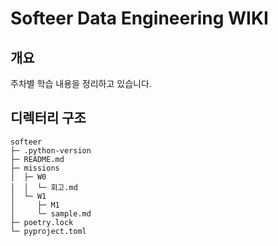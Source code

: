 # Softeer Data Engineering WIKI

## 개요

주차별 학습 내용을 정리하고 있습니다.

## 디렉터리 구조

```
softeer
├─ .python-version
├─ README.md
├─ missions
│  ├─ W0
│  │  └─ 회고.md
│  └─ W1
│     ├─ M1
│     └─ sample.md
├─ poetry.lock
└─ pyproject.toml

```